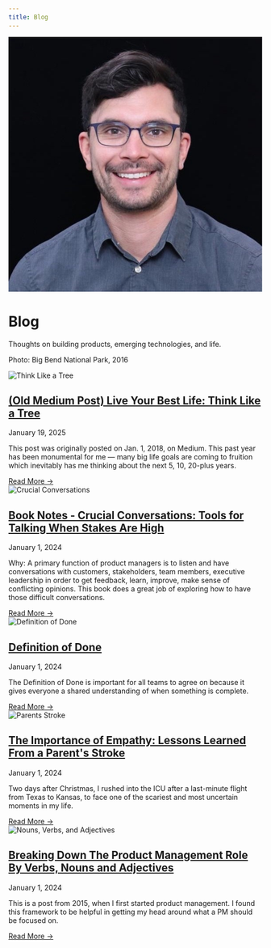 ```yaml
---
title: Blog
---
```


<div class="hero">
    <img src="/assets/images/profile.jpeg" alt="Jacob Poterbin" class="profile-image">
    <div class="hero-content">
        <h1>Blog</h1>
        <p>Thoughts on building products, emerging technologies, and life.</p>
        <p class="photo-caption">Photo: Big Bend National Park, 2016</p>
    </div>
</div>

<div class="content-section blog-content">
    <div class="blog-grid">
        <article class="blog-preview">
            <img src="../assets/images/blog/tree.jpg" alt="Think Like a Tree" class="blog-preview-image">
            <div class="blog-preview-content">
                <h2><a href="blog/tree.html">(Old Medium Post) Live Your Best Life: Think Like a Tree</a></h2>
                <time class="blog-date">January 19, 2025</time>
                <p class="blog-excerpt">This post was originally posted on Jan. 1, 2018, on Medium. This past year has been monumental for me — many big life goals are coming to fruition which inevitably has me thinking about the next 5, 10, 20-plus years.</p>
                <a href="blog/tree.html" class="read-more">Read More →</a>
            </div>
        </article>
        <article class="blog-preview">
            <img src="../assets/images/blog/crucial-conversations.png" alt="Crucial Conversations" class="blog-preview-image">
            <div class="blog-preview-content">
                <h2><a href="blog/crucial-conversations.html">Book Notes - Crucial Conversations: Tools for Talking When Stakes Are High</a></h2>
                <time class="blog-date">January 1, 2024</time>
                <p class="blog-excerpt">Why: A primary function of product managers is to listen and have conversations with customers, stakeholders, team members, executive leadership in order to get feedback, learn, improve, make sense of conflicting opinions. This book does a great job of exploring how to have those difficult conversations.</p>
                <a href="blog/crucial-conversations.html" class="read-more">Read More →</a>
            </div>
        </article>
        <article class="blog-preview">
            <img src="../assets/images/blog/definition-of-done.jpg" alt="Definition of Done" class="blog-preview-image">
            <div class="blog-preview-content">
                <h2><a href="blog/definition-of-done.html">Definition of Done</a></h2>
                <time class="blog-date">January 1, 2024</time>
                <p class="blog-excerpt">The Definition of Done is important for all teams to agree on because it gives everyone a shared understanding of when something is complete.</p>
                <a href="blog/definition-of-done.html" class="read-more">Read More →</a>
            </div>
        </article>
        <article class="blog-preview">
            <img src="../assets/images/blog/parents-stroke.jpg" alt="Parents Stroke" class="blog-preview-image">
            <div class="blog-preview-content">
                <h2><a href="blog/parents-stroke.html">The Importance of Empathy: Lessons Learned From a Parent's Stroke</a></h2>
                <time class="blog-date">January 1, 2024</time>
                <p class="blog-excerpt">Two days after Christmas, I rushed into the ICU after a last-minute flight from Texas to Kansas, to face one of the scariest and most uncertain moments in my life.</p>
                <a href="blog/parents-stroke.html" class="read-more">Read More →</a>
            </div>
        </article>
        <article class="blog-preview">
            <img src="../assets/images/blog/nouns-verbs-adjectives.jpg" alt="Nouns, Verbs, and Adjectives" class="blog-preview-image">
            <div class="blog-preview-content">
                <h2><a href="blog/nouns-verbs-adjectives.html">Breaking Down The Product Management Role By Verbs, Nouns and Adjectives</a></h2>
                <time class="blog-date">January 1, 2024</time>
                <p class="blog-excerpt">This is a post from 2015, when I first started product management. I found this framework to be helpful in getting my head around what a PM should be focused on.</p>
                <a href="blog/nouns-verbs-adjectives.html" class="read-more">Read More →</a>
            </div>
        </article>
    </div>
</div>